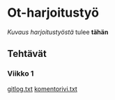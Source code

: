 # Ot-harjoitustyö

*Kuvaus harjoitustyöstä* tulee **tähän**

## Tehtävät

### Viikko 1
[gitlog.txt](https://github.com/ronjakoskivaara/ot-harjoitustyo/blob/master/laskarit/viikko1/gitlog.txt)
[komentorivi.txt](https://github.com/ronjakoskivaara/ot-harjoitustyo/blob/master/laskarit/viikko1/komentorivi.txt)
